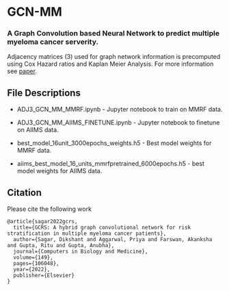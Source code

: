 # GCN-MM

### A Graph Convolution based Neural Network to predict multiple myeloma cancer serverity.
Adjacency matrices (3) used for graph network information is precomputed using Cox Hazard ratios and Kaplan Meier Analysis. For more information see 
<a href="https://www.sciencedirect.com/science/article/pii/S0010482522007582?casa_token=aue9qiYY7JMAAAAA:8vG_r6nPLiIHbmsIAQvfpRuqNmamBr-YzbDvUD9ks1_oCRFWQ3OU3asKWY7GVP2KD0Bm0akJ5ow">paper</a>. <br>


## File Descriptions

- ADJ3_GCN_MM_MMRF.ipynb - Jupyter notebook to train on MMRF data.
- ADJ3_GCN_MM_AIIMS_FINETUNE.ipynb - Jupyter notebook to finetune on AIIMS data.

- best_model_16unit_3000epochs_weights.h5 - Best model weights for MMRF data.
- aiims_best_model_16_units_mmrfpretrained_6000epochs.h5 - best model weights for AIIMS data.



## Citation

Please cite the following work
```
@article{sagar2022gcrs,
  title={GCRS: A hybrid graph convolutional network for risk stratification in multiple myeloma cancer patients},
  author={Sagar, Dikshant and Aggarwal, Priya and Farswan, Akanksha and Gupta, Ritu and Gupta, Anubha},
  journal={Computers in Biology and Medicine},
  volume={149},
  pages={106048},
  year={2022},
  publisher={Elsevier}
}
```
  
